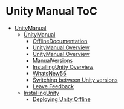 Unity Manual ToC
================
 - [UnityManual]()
	 - [UnityManual]()
		 - [OfflineDocumentation](OfflineDocumentation.md)
		 - [UnityManual Overview](UnityManual.md)
		 - [UnityManual Overview](UnityManual_1.md)
		 - [ManualVersions](ManualVersions.md)
		 - [InstallingUnity Overview](InstallingUnity.md)
		 - [WhatsNew56](WhatsNew56.md)
		 - [Switching between Unity versions](SwitchingDocumentationVersions.md)
		 - [Leave Feedback](LeaveFeedback.md)
	 - [InstallingUnity]()
		 - [Deploying Unity Offline](DeployingUnityOffline.md)

